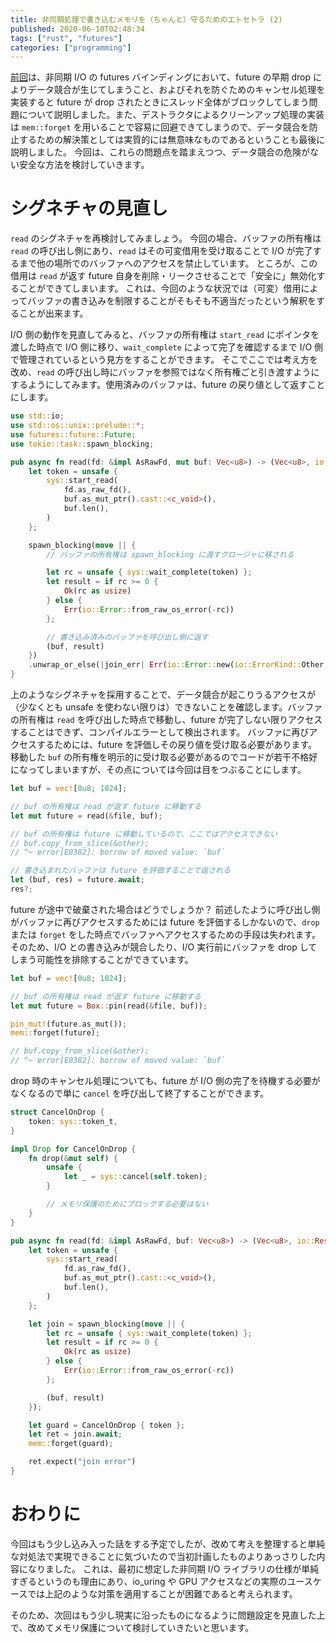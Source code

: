 ```yaml
---
title: 非同期処理で書き込むメモリを（ちゃんと）守るためのエトセトラ (2)
published: 2020-06-10T02:48:34
tags: ["rust", "futures"]
categories: ["programming"]
---
```


[前回](/memory-safety-in-async-1)は、非同期 I/O の futures バインディングにおいて、future の早期 drop によりデータ競合が生じてしまうこと、およびそれを防ぐためのキャンセル処理を実装すると future が drop されたときにスレッド全体がブロックしてしまう問題について説明しました。また、デストラクタによるクリーンアップ処理の実装は `mem::forget` を用いることで容易に回避できてしまうので、データ競合を防止するための解決策としては実質的には無意味なものであるということも最後に説明しました。
今回は、これらの問題点を踏まえつつ、データ競合の危険がない安全な方法を検討していきます。

<!-- more -->

# シグネチャの見直し

`read` のシグネチャを再検討してみましょう。
今回の場合、バッファの所有権は `read` の呼び出し側にあり、`read` はその可変借用を受け取ることで I/O が完了するまで他の場所でのバッファへのアクセスを禁止しています。
ところが、この借用は `read` が返す future 自身を削除・リークさせることで「安全に」無効化することができてしまいます。
これは、今回のような状況では（可変）借用によってバッファの書き込みを制限することがそもそも不適当だったという解釈をすることが出来ます。

I/O 側の動作を見直してみると、バッファの所有権は `start_read` にポインタを渡した時点で I/O 側に移り、`wait_complete` によって完了を確認するまで I/O 側で管理されているという見方をすることができます。
そこでここでは考え方を改め、`read` の呼び出し時にバッファを参照ではなく所有権ごと引き渡すようにするようにしてみます。使用済みのバッファは、future の戻り値として返すことにします。

```rust
use std::io;
use std::os::unix::prelude::*;
use futures::future::Future;
use tokio::task::spawn_blocking;

pub async fn read(fd: &impl AsRawFd, mut buf: Vec<u8>) -> (Vec<u8>, io::Result<usize>) {
    let token = unsafe {
        sys::start_read(
            fd.as_raw_fd(),
            buf.as_mut_ptr().cast::<c_void>(),
            buf.len(),
        )
    };

    spawn_blocking(move || {
        // バッファの所有権は spawn_blocking に渡すクロージャに移される

        let rc = unsafe { sys::wait_complete(token) };
        let result = if rc >= 0 {
            Ok(rc as usize)
        } else {
            Err(io::Error::from_raw_os_error(-rc))
        };

        // 書き込み済みのバッファを呼び出し側に返す
        (buf, result)
    })
    .unwrap_or_else(|join_err| Err(io::Error::new(io::ErrorKind::Other, join_err)))
}
```

上のようなシグネチャを採用することで、データ競合が起こりうるアクセスが（少なくとも unsafe を使わない限りは）できないことを確認します。バッファの所有権は `read` を呼び出した時点で移動し、future が完了しない限りアクセスすることはできず、コンパイルエラーとして検出されます。
バッファに再びアクセスするためには、future を評価しその戻り値を受け取る必要があります。
移動した `buf` の所有権を明示的に受け取る必要があるのでコードが若干不格好になってしまいますが、その点については今回は目をつぶることにします。

```rust
let buf = vec![0u8; 1024];

// buf の所有権は read が返す future に移動する
let mut future = read(&file, buf);

// buf の所有権は future に移動しているので、ここではアクセスできない
// buf.copy_from_slice(&other);
// ^~ error[E0382]: borrow of moved value: `buf`

// 書き込まれたバッファは future を評価することで返される
let (buf, res) = future.await;
res?;
```

future が途中で破棄された場合はどうでしょうか？
前述したように呼び出し側がバッファに再びアクセスするためには future を評価するしかないので、`drop` または `forget` をした時点でバッファへアクセスするための手段は失われます。そのため、I/O との書き込みが競合したり、I/O 実行前にバッファを drop してしまう可能性を排除することができています。

```rust
let buf = vec![0u8; 1024];

// buf の所有権は read が返す future に移動する
let mut future = Box::pin(read(&file, buf));

pin_mut!(future.as_mut());
mem::forget(future);

// buf.copy_from_slice(&other);
// ^~ error[E0382]: borrow of moved value: `buf`
```

drop 時のキャンセル処理についても、future が I/O 側の完了を待機する必要がなくなるので単に `cancel` を呼び出して終了することができます。

```rust
struct CancelOnDrop {
    token: sys::token_t,
}

impl Drop for CancelOnDrop {
    fn drop(&mut self) {
        unsafe {
            let _ = sys::cancel(self.token);
        }

        // メモリ保護のためにブロックする必要はない
    }
}

pub async fn read(fd: &impl AsRawFd, buf: Vec<u8>) -> (Vec<u8>, io::Result<usize>) {
    let token = unsafe {
        sys::start_read(
            fd.as_raw_fd(),
            buf.as_mut_ptr().cast::<c_void>(),
            buf.len(),
        )
    };

    let join = spawn_blocking(move || {
        let rc = unsafe { sys::wait_complete(token) };
        let result = if rc >= 0 {
            Ok(rc as usize)
        } else {
            Err(io::Error::from_raw_os_error(-rc))
        };

        (buf, result)
    });

    let guard = CancelOnDrop { token };
    let ret = join.await;
    mem::forget(guard);

    ret.expect("join error")
}
```

# おわりに

今回はもう少し込み入った話をする予定でしたが、改めて考えを整理すると単純な対処法で実現できることに気づいたので当初計画したものよりあっさりした内容になりました。
これは、最初に想定した非同期 I/O ライブラリの仕様が単純すぎるというのも理由にあり、io_uring や GPU アクセスなどの実際のユースケースでは上記のような対策を適用することが困難であると考えられます。

そのため、次回はもう少し現実に沿ったものになるように問題設定を見直した上で、改めてメモリ保護について検討していきたいと思います。
